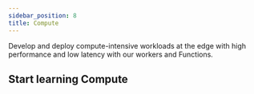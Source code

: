 ```yaml
---
sidebar_position: 8
title: Compute
---
```


Develop and deploy compute-intensive workloads at the edge with high performance and low latency with our workers and Functions. 

## Start learning Compute
<grid cols={3}>
  <card
    heading="Get started with query workers"
    description="Create your first worker."
    href="/compute/queryworkers"
  />
  <card
    heading="Work with stream workers"
    description="Query and retrieve data from your collections "
    href="/compute/cep"
  />
<card
    heading="Create a Function"
    description="Deploy JS and Rust functions at the edge"
    href="/photoniq/functions"
  />
</grid>